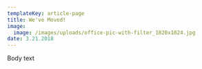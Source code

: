 ```yaml
---
templateKey: article-page
title: We've Moved!
image:
  image: /images/uploads/office-pic-with-filter_1820x1024.jpg
date: 3.21.2018
---
```

Body text
